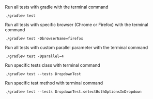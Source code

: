 Run all tests with gradle with the terminal command

``./gradlew test``

Run all tests with specific browser (Chrome or Firefox) with the terminal command

``./gradlew test -DbrowserName=firefox``

Run all tests with custom parallel parameter with the terminal command

``./gradlew test -Dparallel=4``

Run specific tests class with terminal command

``./gradlew test --tests DropdownTest``

Run specific test method with terminal command

``./gradlew test --tests DropdownTest.selectBothOptionsInDropdown``